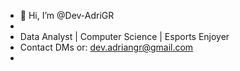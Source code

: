 - 👋 Hi, I’m @Dev-AdriGR
- 
- Data Analyst | Computer Science | Esports Enjoyer
- Contact DMs or: dev.adriangr@gmail.com
- 
<!---
Dev-AdriGR/Dev-AdriGR is a ✨ special ✨ repository because its `README.md` (this file) appears on your GitHub profile.
You can click the Preview link to take a look at your changes.
--->
